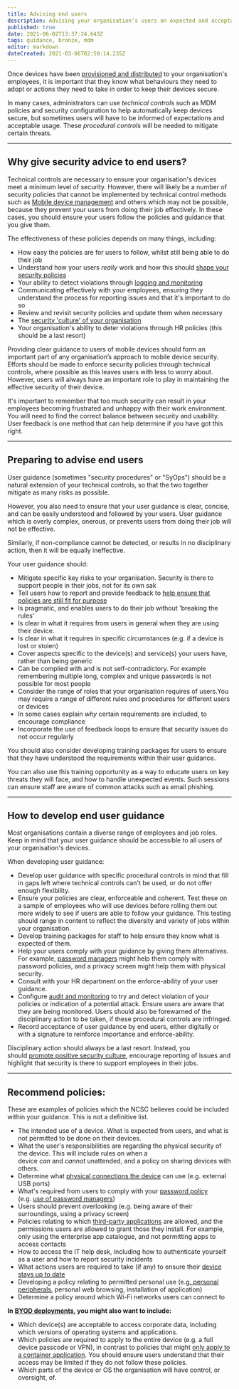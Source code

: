 ```yaml
---
title: Advising end users
description: Advising your organisation’s users on expected and acceptable uses of smartphones, tablets, laptops and desktop PCs
published: true
date: 2021-06-02T13:37:24.643Z
tags: guidance, bronze, mdm
editor: markdown
dateCreated: 2021-03-06T02:50:14.235Z
---
```


Once devices have been [provisioned and distributed](https://www.ncsc.gov.uk/collection/mobile-device-guidance/provisioning-and-distributing-devices) to your organisation's employees, it is important that they know what behaviours they need to adopt or actions they need to take in order to keep their devices secure.

In many cases, administrators can use *technical controls* such as MDM policies and security configuration to help automatically keep devices secure, but sometimes users will have to be informed of expectations and acceptable usage. These *procedural controls* will be needed to mitigate certain threats.

---

## Why give security advice to end users?

Technical controls are necessary to ensure your organisation's devices meet a minimum level of security. However, there will likely be a number of security policies that cannot be implemented by technical control methods such as [Mobile device management](https://www.ncsc.gov.uk/collection/mobile-device-guidance/choosing-and-using-mobile-device-management-services) and others which may not be possible, because they prevent your users from doing their job effectively. In these cases, you should ensure your users follow the policies and guidance that you give them.

The effectiveness of these policies depends on many things, including:

-   How easy the policies are for users to follow, whilst still being able to do their job
-   Understand how your users *really* work and how this should [shape your security policies](https://www.ncsc.gov.uk/collection/you-shape-security) 
-   Your ability to detect violations through [logging and monitoring](https://www.ncsc.gov.uk/collection/mobile-device-guidance/logging-and-protective-monitoring)
-   Communicating effectively with your employees, ensuring they understand the process for reporting issues and that it's important to do so
-   Review and revisit security policies and update them when necessary
-   The [security 'culture' of your organisation](https://www.ncsc.gov.uk/blog-post/growing-positive-security-cultures)
-   Your organisation's ability to deter violations through HR policies (this should be a last resort)

Providing clear guidance to users of mobile devices should form an important part of any organisation’s approach to mobile device security. Efforts should be made to enforce security policies through technical controls, where possible as this leaves users with less to worry about. However, users will always have an important role to play in maintaining the effective security of their device.

It's important to remember that too much security can result in your employees becoming frustrated and unhappy with their work environment. You will need to find the correct balance between security and usability. User feedback is one method that can help determine if you have got this right.

---

## Preparing to advise end users

User guidance (sometimes "security procedures" or "SyOps") should be a natural extension of your technical controls, so that the two together mitigate as many risks as possible.

However, you also need to ensure that your user guidance is clear, concise, and can be easily understood and followed by your users. User guidance which is overly complex, onerous, or prevents users from doing their job will not be effective.

Similarly, if non-compliance cannot be detected, or results in no disciplinary action, then it will be equally ineffective.

Your user guidance should:

-   Mitigate specific key risks to your organisation. Security is there to support people in their jobs, not for its own sak
-   Tell users how to report and provide feedback to [help ensure that policies are still fit for purpose](https://www.ncsc.gov.uk/collection/you-shape-security)
-   Is pragmatic, and enables users to do their job without 'breaking the rules'
-   Is clear in what it requires from users in general when they are using their device.
-   Is clear in what it requires in specific circumstances (e.g. if a device is lost or stolen)
-   Cover aspects specific to the device(s) and service(s) your users have, rather than being generic
-   Can be complied with and is not self-contradictory. For example remembering multiple long, complex and unique passwords is not possible for most people
-   Consider the range of roles that your organisation requires of users.You may require a range of different rules and procedures for different users or devices
-   In some cases explain *why* certain requirements are included, to encourage compliance
-   Incorporate the use of feedback loops to ensure that security issues do not occur regularly

You should also consider developing training packages for users to ensure that they have understood the requirements within their user guidance.

You can also use this training opportunity as a way to educate users on key threats they will face, and how to handle unexpected events. Such sessions can ensure staff are aware of common attacks such as email phishing.

---

## How to develop end user guidance

Most organisations contain a diverse range of employees and job roles. Keep in mind that your user guidance should be accessible to all users of your organisation's devices.

When developing user guidance:

-   Develop user guidance with specific procedural controls in mind that fill in gaps left where technical controls can't be used, or do not offer enough flexibility.
-   Ensure your policies are clear, enforceable and coherent. Test these on a sample of employees who will use devices before rolling them out more widely to see if users are able to follow your guidance. This testing should range in content to reflect the diversity and variety of jobs within your organisation.
-   Develop training packages for staff to help ensure they know what is expected of them.
-   Help your users comply with your guidance by giving them alternatives. For example, [password managers](https://www.ncsc.gov.uk/collection/top-tips-for-staying-secure-online/password-managers) might help them comply with password policies, and a privacy screen might help them with physical security.
-   Consult with your HR department on the enforce-ability of your user guidance.
-   Configure [audit and monitoring](https://www.ncsc.gov.uk/collection/mobile-device-guidance/logging-and-protective-monitoring%20) to try and detect violation of your policies or indication of a potential attack. Ensure users are aware that they are being monitored. Users should also be forewarned of the disciplinary action to be taken, if these procedural controls are infringed.
-   Record acceptance of user guidance by end users, either digitally or with a signature to reinforce importance and enforce-ability.

Disciplinary action should always be a last resort. Instead, you should [promote positive security culture](https://www.ncsc.gov.uk/blog-post/growing-positive-security-cultures), encourage reporting of issues and highlight that security is there to support employees in their jobs.

---

## Recommend policies:

These are examples of policies which the NCSC believes could be included within your guidance. This is not a definitive list.

-   The intended use of a device. What is expected from users, and what is not permitted to be done on their devices.
-   What the user's responsibilities are regarding the physical security of the device. This will include rules on when a device *can* and *cannot* unattended, and a policy on sharing devices with others.
-   Determine what [physical connections the device](https://www.ncsc.gov.uk/collection/mobile-device-guidance/using-peripherals-securely) can use (e.g. external USB ports)
-   What's required from users to comply with your [password policy](https://www.ncsc.gov.uk/blog-post/passwords-passwords-everywhere) (e.g. [use of password managers](https://www.ncsc.gov.uk/collection/top-tips-for-staying-secure-online/password-managers))
-   Users should prevent overlooking (e.g. being aware of their surroundings, using a privacy screen)
-   Policies relating to which [third-party applications](https://www.ncsc.gov.uk/collection/mobile-device-guidance/using-third-party-applications) are allowed, and the permissions users are allowed to grant those they install. For example, only using the enterprise app catalogue, and not permitting apps to access contacts
-   How to access the IT help desk, including how to authenticate yourself as a user and how to report security incidents
-   What actions users are required to take (if any) to ensure their [device stays up to date](https://www.ncsc.gov.uk/collection/mobile-device-guidance/keeping-devices-and-software-up-to-date)
-   Developing a policy relating to permitted personal use (e.g[. personal peripherals](https://www.ncsc.gov.uk/collection/mobile-device-guidance/using-peripherals-securely%20), personal web browsing, installation of application)
-   Determine a policy around which Wi-Fi networks users can connect to

**In** [**BYOD deployments**](https://www.ncsc.gov.uk/collection/mobile-device-guidance/bring-your-own-device)**, you might also want to include:**

-   Which device(s) are acceptable to access corporate data, including which versions of operating systems and applications.
-   Which policies are required to apply to the entire device (e.g. a full device passcode or VPN), in contrast to policies that might [only apply to a container application](https://www.ncsc.gov.uk/collection/mobile-device-guidance/bring-your-own-device). You should ensure users understand that their access may be limited if they do not follow these policies.
-   Which parts of the device or OS the organisation will have control, or oversight, of.